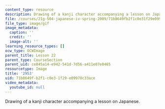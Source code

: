 ```yaml
---
content_type: resource
description: Drawing of a kanji character accompanying a lesson on Japanese.
file: /courses/21g-504-japanese-iv-spring-2009/71b8649fb2f1c0e31f29e09978c33ace_2953.gif
file_type: image/gif
image_metadata:
  caption: ''
  credit: ''
  image-alt: ''
learning_resource_types: []
ocw_type: OCWImage
parent_title: Lesson 22
parent_type: CourseSection
parent_uid: ce845a14-e942-541d-7d56-a411e07e0465
resourcetype: Image
title: '2953'
uid: 71b8649f-b2f1-c0e3-1f29-e09978c33ace
video_metadata:
  youtube_id: null
---
```

Drawing of a kanji character accompanying a lesson on Japanese.

